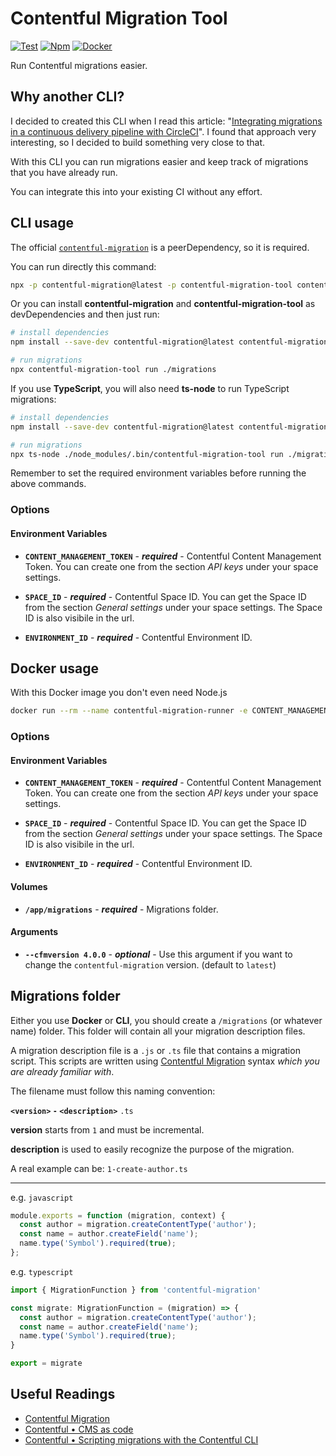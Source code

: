 # Contentful Migration Tool

[![Test](https://github.com/marcomontalbano/contentful-migration-tool/actions/workflows/test.yml/badge.svg)](https://github.com/marcomontalbano/contentful-migration-tool/actions/workflows/test.yml)
[![Npm](https://img.shields.io/npm/v/contentful-migration-tool.svg?logo=npm&style=flat&label=version)](https://www.npmjs.com/package/contentful-migration-tool)
[![Docker](https://img.shields.io/docker/v/marcomontalbano/contentful-migration.svg?logo=docker&logoColor=white&style=flat)](https://hub.docker.com/r/marcomontalbano/contentful-migration)

Run Contentful migrations easier.

## Why another CLI?

I decided to created this CLI when I read this article: "[Integrating migrations in a continuous delivery pipeline with CircleCI](https://www.contentful.com/developers/docs/tutorials/general/continuous-integration-with-circleci/)". I found that approach very interesting, so I decided to build something very close to that.

With this CLI you can run migrations easier and keep track of migrations that you have already run.

You can integrate this into your existing CI without any effort.


## CLI usage

The official [`contentful-migration`](https://github.com/contentful/contentful-migration) is a peerDependency, so it is required.

You can run directly this command:

```sh
npx -p contentful-migration@latest -p contentful-migration-tool contentful-migration-tool run ./migrations
```

Or you can install **contentful-migration** and **contentful-migration-tool** as devDependencies and then just run:

```sh
# install dependencies
npm install --save-dev contentful-migration@latest contentful-migration-tool

# run migrations
npx contentful-migration-tool run ./migrations
```

If you use **TypeScript**, you will also need **ts-node** to run TypeScript migrations:

```sh
# install dependencies
npm install --save-dev contentful-migration@latest contentful-migration-tool ts-node

# run migrations
npx ts-node ./node_modules/.bin/contentful-migration-tool run ./migrations
```

Remember to set the required environment variables before running the above commands.

### Options

#### Environment Variables

* **`CONTENT_MANAGEMENT_TOKEN`** - ***required*** - Contentful Content Management Token. You can create one from the section *API keys* under your space settings.

* **`SPACE_ID`** - ***required*** - Contentful Space ID. You can get the Space ID from the section *General settings* under your space settings. The Space ID is also visibile in the url.

* **`ENVIRONMENT_ID`** - ***required*** - Contentful Environment ID.

## Docker usage

With this Docker image you don't even need Node.js

```sh
docker run --rm --name contentful-migration-runner -e CONTENT_MANAGEMENT_TOKEN=$CONTENT_MANAGEMENT_TOKEN -e SPACE_ID=$SPACE_ID -e ENVIRONMENT_ID=$ENVIRONMENT_ID -v $(pwd)/migrations:/app/migrations marcomontalbano/contentful-migration
```

### Options

#### Environment Variables

* **`CONTENT_MANAGEMENT_TOKEN`** - ***required*** - Contentful Content Management Token. You can create one from the section *API keys* under your space settings.

* **`SPACE_ID`** - ***required*** - Contentful Space ID. You can get the Space ID from the section *General settings* under your space settings. The Space ID is also visibile in the url.

* **`ENVIRONMENT_ID`** - ***required*** - Contentful Environment ID.

#### Volumes

* **`/app/migrations`** - ***required*** - Migrations folder.

#### Arguments

* **`--cfmversion 4.0.0`** - ***optional*** - Use this argument if you want to change the `contentful-migration` version. (default to `latest`)


## Migrations folder

Either you use **Docker** or **CLI**, you should create a `/migrations` (or whatever name) folder. This folder will contain all your migration description files.

A migration description file is a `.js` or `.ts` file that contains a migration script. This scripts are written using [Contentful Migration](https://github.com/contentful/contentful-migration) syntax *which you are already familiar with*.

The filename must follow this naming convention:

**`<version>` `-` `<description>`** `.ts`

**version** starts from `1` and must be incremental.

**description** is used to easily recognize the purpose of the migration.

A real example can be: `1-create-author.ts`

----

e.g. `javascript`

```js
module.exports = function (migration, context) {
  const author = migration.createContentType('author');
  const name = author.createField('name');
  name.type('Symbol').required(true);
};
```

e.g. `typescript`

```ts
import { MigrationFunction } from 'contentful-migration'

const migrate: MigrationFunction = (migration) => {
  const author = migration.createContentType('author');
  const name = author.createField('name');
  name.type('Symbol').required(true);
}

export = migrate
```

## Useful Readings

* [Contentful Migration](https://github.com/contentful/contentful-migration)
* [Contentful • CMS as code](https://www.contentful.com/help/cms-as-code/)
* [Contentful • Scripting migrations with the Contentful CLI](https://www.contentful.com/developers/docs/tutorials/cli/scripting-migrations/)
